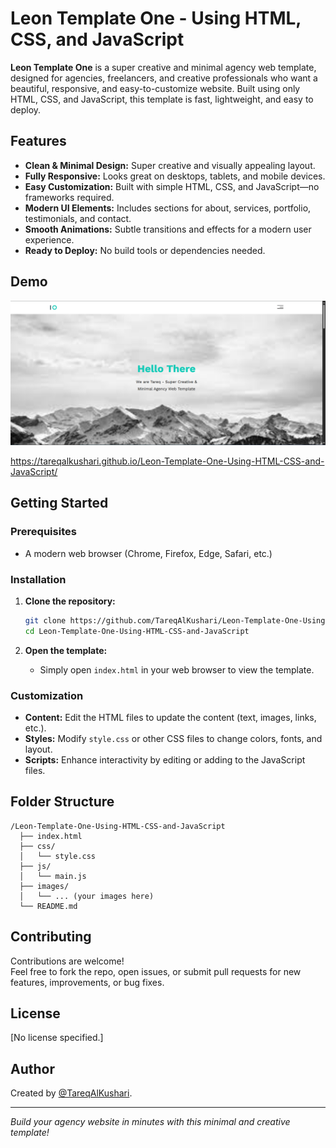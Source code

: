 # Leon Template One - Using HTML, CSS, and JavaScript

**Leon Template One** is a super creative and minimal agency web template, designed for agencies, freelancers, and creative professionals who want a beautiful, responsive, and easy-to-customize website. Built using only HTML, CSS, and JavaScript, this template is fast, lightweight, and easy to deploy.

## Features

- **Clean & Minimal Design:** Super creative and visually appealing layout.
- **Fully Responsive:** Looks great on desktops, tablets, and mobile devices.
- **Easy Customization:** Built with simple HTML, CSS, and JavaScript—no frameworks required.
- **Modern UI Elements:** Includes sections for about, services, portfolio, testimonials, and contact.
- **Smooth Animations:** Subtle transitions and effects for a modern user experience.
- **Ready to Deploy:** No build tools or dependencies needed.

## Demo

![](/Screenshot.png)

https://tareqalkushari.github.io/Leon-Template-One-Using-HTML-CSS-and-JavaScript/

## Getting Started

### Prerequisites

- A modern web browser (Chrome, Firefox, Edge, Safari, etc.)

### Installation

1. **Clone the repository:**
   ```bash
   git clone https://github.com/TareqAlKushari/Leon-Template-One-Using-HTML-CSS-and-JavaScript.git
   cd Leon-Template-One-Using-HTML-CSS-and-JavaScript
   ```

2. **Open the template:**
   - Simply open `index.html` in your web browser to view the template.

### Customization

- **Content:** Edit the HTML files to update the content (text, images, links, etc.).
- **Styles:** Modify `style.css` or other CSS files to change colors, fonts, and layout.
- **Scripts:** Enhance interactivity by editing or adding to the JavaScript files.

## Folder Structure

```
/Leon-Template-One-Using-HTML-CSS-and-JavaScript
  ├── index.html
  ├── css/
  │   └── style.css
  ├── js/
  │   └── main.js
  ├── images/
  │   └── ... (your images here)
  └── README.md
```

## Contributing

Contributions are welcome!  
Feel free to fork the repo, open issues, or submit pull requests for new features, improvements, or bug fixes.

## License

[No license specified.]

## Author

Created by [@TareqAlKushari](https://github.com/TareqAlKushari).

---

*Build your agency website in minutes with this minimal and creative template!*
